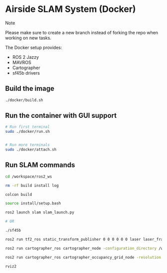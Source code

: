 # Airside SLAM System (Docker)

> [!NOTE]
> Please make sure to create a new branch instead of forking the repo when working on new tasks.

The Docker setup provides:

- ROS 2 Jazzy
- MAVROS
- Cartographer
- sf45b drivers

## Build the image

```sh
./docker/build.sh
```

## Run the container with GUI support

```sh
# Run first terminal
sudo ./docker/run.sh


# Run more terminals
sudo ./docker/attach.sh
```

## Run SLAM commands

```sh
cd /workspace/ros2_ws

rm -rf build install log

colcon build

source install/setup.bash

ros2 launch slam slam_launch.py

# OR

./sf45b

ros2 run tf2_ros static_transform_publisher 0 0 0 0 0 0 laser laser_frame

ros2 run cartographer_ros cartographer_node -configuration_directory /workspace/ros2_ws/src/slam/config -configuration_basename sf45b_2d.lua --ros-args -p provide_odom_frame:=true -p expected_sensor_ids:="[scan]" -r scan:=/scan

ros2 run cartographer_ros cartographer_occupancy_grid_node -resolution 0.05 -publish_period_sec 1.0

rviz2
```
